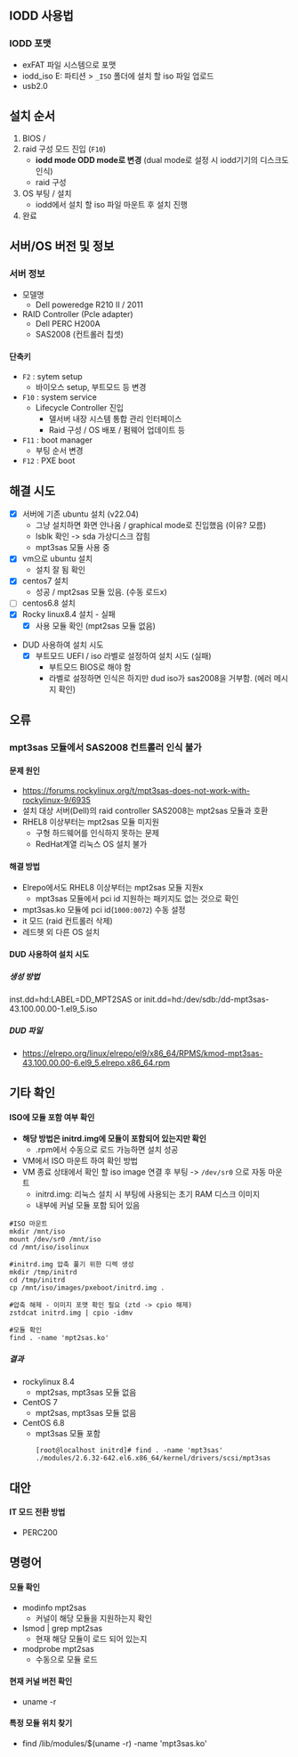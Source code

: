 ## IODD 사용법
### IODD 포맷
- exFAT 파일 시스템으로 포맷
- iodd_iso E: 파티션 > `_ISO` 폴더에 설치 할 iso 파일 업로드
- usb2.0
## 설치 순서
1. BIOS / 
2. raid 구성 모드 진입 (`F10`)
	- **iodd mode ODD mode로 변경** (dual mode로 설정 시 iodd기기의 디스크도 인식)
	- raid 구성
3. OS 부팅 / 설치
	- iodd에서 설치 할 iso 파일 마운트 후 설치 진행
4. 완료
## 서버/OS 버전 및 정보
### 서버 정보
- 모델명
	- Dell poweredge R210 II / 2011
- RAID Controller (Pcle adapter)
	- Dell PERC H200A
	- SAS2008 (컨트롤러 칩셋)
#### 단축키
- `F2` : sytem setup
	- 바이오스 setup, 부트모드 등 변경
- `F10` : system service
	- Lifecycle Controller 진입 
		- 델서버 내장 시스템 통합 관리 인터페이스
		- Raid 구성 / OS 배포 / 펌웨어 업데이트 등
- `F11` : boot manager
	- 부팅 순서 변경
- `F12` : PXE boot
## 해결 시도
- [x] 서버에 기존 ubuntu 설치 (v22.04)
	- 그냥 설치하면 화면 안나옴 / graphical mode로 진입했음 (이유? 모름)
	- lsblk 확인 -> sda 가상디스크 잡힘
	- mpt3sas 모듈 사용 중
- [x] vm으로  ubuntu 설치
	- 설치 잘 됨 확인
- [x] centos7 설치
	- 성공 / mpt2sas 모듈 있음. (수동 로드x)
- [ ] centos6.8 설치
- [x] Rocky linux8.4 설치 - 실패
	- [x] 사용 모듈 확인 (mpt2sas 모듈 없음)
- DUD 사용하여 설치 시도
	- [x] 부트모드 UEFI / iso 라벨로 설정하여 설치 시도 (실패)
		- 부트모드 BIOS로 해야 함
		- 라벨로 설정하면 인식은 하지만 dud iso가 sas2008을 거부함. (에러 메시지 확인)
## 오류
### mpt3sas 모듈에서 SAS2008 컨트롤러 인식 불가
#### 문제 원인
- https://forums.rockylinux.org/t/mpt3sas-does-not-work-with-rockylinux-9/6935
- 설치 대상 서버(Dell)의 raid controller SAS2008는 mpt2sas 모듈과 호환
- RHEL8 이상부터는 mpt2sas 모듈 미지원
	- 구형 하드웨어를 인식하지 못하는 문제
	- RedHat계열 리눅스 OS 설치 불가
#### 해결 방법
- Elrepo에서도 RHEL8 이상부터는 mpt2sas 모듈 지원x
	- mpt3sas 모듈에서 pci id 지원하는 패키지도 없는 것으로 확인
- mpt3sas.ko 모듈에 pci id(`1000:0072`) 수동 설정
- it 모드 (raid 컨트롤러 삭제)
- 레드헷 외 다른 OS 설치
#### DUD 사용하여 설치 시도
##### 생성 방법
inst.dd=hd:LABEL=DD_MPT2SAS
or
init.dd=hd:/dev/sdb:/dd-mpt3sas-43.100.00.00-1.el9_5.iso
##### DUD 파일
- https://elrepo.org/linux/elrepo/el9/x86_64/RPMS/kmod-mpt3sas-43.100.00.00-6.el9_5.elrepo.x86_64.rpm
## 기타 확인
#### ISO에 모듈 포함 여부 확인
- **해당 방법은 initrd.img에  모듈이 포함되어 있는지만 확인**
	- .rpm에서 수동으로 로드 가능하면 설치 성공
- VM에서 ISO 마운트 하여 확인 방법
- VM 종료 상태에서 확인 할 iso image 연결 후 부팅 -> `/dev/sr0` 으로 자동 마운트
	- initrd.img: 리눅스 설치 시 부팅에 사용되는 초기 RAM 디스크 이미지
	- 내부에 커널 모듈 포함 되어 있음
```
#ISO 마운트
mkdir /mnt/iso
mount /dev/sr0 /mnt/iso
cd /mnt/iso/isolinux

#initrd.img 압축 풀기 위한 디렉 생성
mkdir /tmp/initrd
cd /tmp/initrd
cp /mnt/iso/images/pxeboot/initrd.img .

#압축 해제 - 이미지 포맷 확인 필요 (ztd -> cpio 해제)
zstdcat initrd.img | cpio -idmv

#모듈 확인
find . -name 'mpt2sas.ko'
```
##### 결과
- rockylinux 8.4
	- mpt2sas, mpt3sas 모듈 없음
- CentOS 7
	- mpt2sas, mpt3sas 모듈 없음
- CentOS 6.8
	- mpt3sas 모듈 포함
		```
		[root@localhost initrd]# find . -name 'mpt3sas'
		./modules/2.6.32-642.el6.x86_64/kernel/drivers/scsi/mpt3sas
		```
## 대안
#### IT 모드 전환 방법
- PERC200 
## 명령어
#### 모듈 확인
- modinfo mpt2sas
	- 커널이 해당 모듈을 지원하는지 확인
- lsmod | grep mpt2sas
	- 현재 해당 모듈이 로드 되어 있는지
- modprobe mpt2sas
	- 수동으로 모듈 로드
#### 현재 커널 버전 확인
- uname -r
#### 특정 모듈 위치 찾기
- find /lib/modules/$(uname -r) -name 'mpt3sas.ko'

